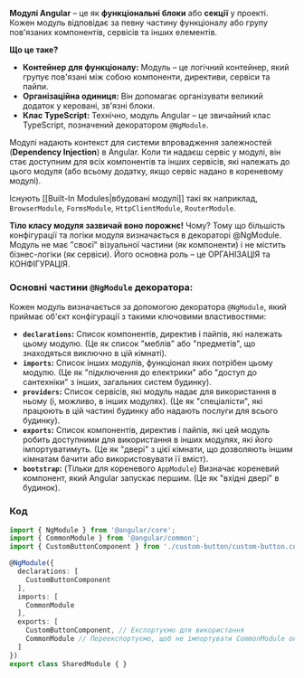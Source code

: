 **Модулі Angular** – це як **функціональні блоки** або **секції** у проекті. Кожен модуль відповідає за певну частину функціоналу або групу пов'язаних компонентів, сервісів та інших елементів.

**Що це таке?**
- **Контейнер для функціоналу:** Модуль – це логічний контейнер, який групує пов'язані між собою компоненти, директиви, сервіси та пайпи.
- **Організаційна одиниця:** Він допомагає організувати великий додаток у керовані, зв'язні блоки.
- **Клас TypeScript:** Технічно, модуль Angular – це звичайний клас TypeScript, позначений декоратором `@NgModule`.

Модулі надають контекст для системи впровадження залежностей (**Dependency Injection**) в Angular. Коли ти надаєш сервіс у модулі, він стає доступним для всіх компонентів та інших сервісів, які належать до цього модуля (або всьому додатку, якщо сервіс надано в кореневому модулі).

Існують [[Built-In Modules|вбудовані модулі]] такі як наприклад, `BrowserModule`, `FormsModule`, `HttpClientModule`, `RouterModule`.

**Тіло класу модуля зазвичай воно порожнє!** Чому? Тому що більшість конфігурації та логіки модуля визначається в декораторі @NgModule. Модуль не має "своєї" візуальної частини (як компоненти) і не містить бізнес-логіки (як сервіси). Його основна роль – це ОРГАНІЗАЦІЯ та КОНФІГУРАЦІЯ.

### **Основні частини `@NgModule` декоратора:**

Кожен модуль визначається за допомогою декоратора `@NgModule`, який приймає об'єкт конфігурації з такими ключовими властивостями:
- **`declarations`:** Список компонентів, директив і пайпів, які належать цьому модулю. (Це як список "меблів" або "предметів", що знаходяться виключно в цій кімнаті).
- **`imports`:** Список інших модулів, функціонал яких потрібен цьому модулю. (Це як "підключення до електрики" або "доступ до сантехніки" з інших, загальних систем будинку).
- **`providers`:** Список сервісів, які модуль надає для використання в ньому (і, можливо, в інших модулях). (Це як "спеціалісти", які працюють в цій частині будинку або надають послуги для всього будинку).
- **`exports`:** Список компонентів, директив і пайпів, які цей модуль робить доступними для використання в інших модулях, які його імпортуватимуть. (Це як "двері" з цієї кімнати, що дозволяють іншим кімнатам бачити або використовувати її вміст).
- **`bootstrap`:** (Тільки для кореневого `AppModule`) Визначає кореневий компонент, який Angular запускає першим. (Це як "вхідні двері" в будинок).
### Код
```ts
import { NgModule } from '@angular/core';
import { CommonModule } from '@angular/common';
import { CustomButtonComponent } from './custom-button/custom-button.component';

@NgModule({
  declarations: [
    CustomButtonComponent
  ],
  imports: [
    CommonModule
  ],
  exports: [
    CustomButtonComponent, // Експортуємо для використання
    CommonModule // Переекспортуємо, щоб не імпортувати CommonModule окремо
  ]
})
export class SharedModule { }
```
